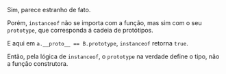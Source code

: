 Sim, parece estranho de fato.

Porém, `instanceof` não se importa com a função, mas sim com o seu `prototype`, que corresponda á cadeia de protótipos.

E aqui em `a.__proto__ == B.prototype`, `instanceof` retorna `true`.

Então, pela lógica de `instanceof`, o `prototype` na verdade define o tipo, não a função construtora.
